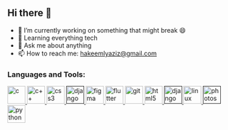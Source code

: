 ## Hi there 👋

<!--
**hak3em/hak3em** is a ✨ _special_ ✨ repository because its `README.md` (this file) appears on your GitHub profile.
-->

- 🔭 I’m currently working on something that might break 😄
- 🌱 Learning everything tech
- 💬 Ask me about anything
- 📫 How to reach me: hakeemlyaziz@gmail.com

<!--<img align="top" alt="Coding" width="400" src="https://i.pinimg.com/736x/9d/d9/da/9dd9da00bcfc688487712b9a623a4319.jpg">-->

<h3 align="left">Languages and Tools:</h3>
<p align="left">
  <!-- c lang -->
  <a href="https://www.cprogramming.com/" target="_blank">
    <img
      src="https://cdn.jsdelivr.net/gh/devicons/devicon@latest/icons/c/c-original.svg"
      alt="c"
      width="40"
      height="40"
    />
  </a>

  <!-- cpp -->
  <a href="https://www.w3schools.com/cpp/" target="_blank">
    <img
      src="https://cdn.jsdelivr.net/gh/devicons/devicon@latest/icons/cplusplus/cplusplus-original.svg"
      alt="c++"
      width="40"
      height="40"
    />
  </a>

  <!-- css -->
  <a href="https://www.w3schools.com/css/" target="_blank">
    <img
      src="https://cdn.jsdelivr.net/gh/devicons/devicon@latest/icons/css3/css3-original.svg"
      alt="css3"
      width="40"
      height="40"
    />
  </a>

  <!-- django -->
  <a href="" target="_blank">
    <img
      src="https://cdn.jsdelivr.net/gh/devicons/devicon@latest/icons/django/django-plain.svg"
      alt="django"
      width="40"
      height="40"
    />
  </a>

  <!-- figma -->
  <a href="https://www.figma.com/" target="_blank">
    <img
      src="https://cdn.jsdelivr.net/gh/devicons/devicon@latest/icons/figma/figma-original.svg"
      alt="figma"
      width="40"
      height="40"
    />
  </a>

  <!-- flutter -->
  <a href="https://flutter.dev" target="_blank">
    <img
      src="https://cdn.jsdelivr.net/gh/devicons/devicon@latest/icons/flutter/flutter-original.svg"
      alt="flutter"
      width="40"
      height="40"
    />
  </a>

  <!-- git -->
  <a href="https://git-scm.com/" target="_blank">
    <img
      src="https://cdn.jsdelivr.net/gh/devicons/devicon@latest/icons/git/git-original.svg"
      alt="git"
      width="40"
      height="40"
    />
  </a>

  <!-- html -->
  <a href="https://www.w3.org/html/" target="_blank">
    <img
      src="https://cdn.jsdelivr.net/gh/devicons/devicon@latest/icons/html5/html5-original.svg"
      alt="html5"
      width="40"
      height="40"
    />
  </a>

  <!-- javascript -->
  <a href="" target="_blank">
    <img
      src="https://cdn.jsdelivr.net/gh/devicons/devicon@latest/icons/javascript/javascript-original.svg"
      alt="django"
      width="40"
      height="40"
    />
  </a>

  <!-- linux -->
  <a href="https://www.linux.org/" target="_blank">
    <img
      src="https://cdn.jsdelivr.net/gh/devicons/devicon@latest/icons/linux/linux-original.svg"
      alt="linux"
      width="40"
      height="40"
    />
  </a>

  <!-- nodejs -->
  <a href="" target="_blank">
    <img
      src="https://cdn.jsdelivr.net/gh/devicons/devicon@latest/icons/nodejs/nodejs-original-wordmark.svg"
      alt="photoshop"
      width="40"
      height="40"
    />
  </a>

  <!-- python -->
  <a href="https://www.python.org" target="_blank">
    <img
      src="https://cdn.jsdelivr.net/gh/devicons/devicon@latest/icons/python/python-original.svg"
      alt="python"
      width="40"
      height="40"
    />
  </a>
</p>

<!-- SOCIALS -->

<!-- twitter -->
<!-- <h3 align="left">Connect with me:</h3>
<p align="left">
  <a href="https://x.com/b_jowa_?t=VohIx3Gm79syLjvbImtskw&s=09" target="_blank">
    <img
      align="center"
      src="https://cdn.jsdelivr.net/gh/devicons/devicon@latest/icons/twitter/twitter-original.svg"
      alt="twitter"
      height="30"
      width="40"
    />
  </a> -->

  <!-- linkedin -->
  <!-- <a href="www.linkedin.com/in/john-waweru-b447a5265" target="_blank">
    <img
      align="center"
      src="https://cdn.jsdelivr.net/gh/devicons/devicon@latest/icons/linkedin/linkedin-original.svg"
      alt="linkedin"
      height="30"
      width="40"
    />
  </a> -->

  <!-- instagram -->
  <!-- <a href="" target="_blank">
    <img
      align="center"
      src="https://cdn.jsdelivr.net/npm/simple-icons@3.0.1/icons/instagram.svg"
      alt="instagram"
      height="30"
      width="40"
    />
  </a> -->

  <!-- youtube -->
  <!-- <a href="" target="_blank">
    <img
      align="center"
      src="https://cdn.jsdelivr.net/npm/simple-icons@3.0.1/icons/youtube.svg"
      alt=""
      height="30"
      width="40"
    />
  </a>
</p> -->

